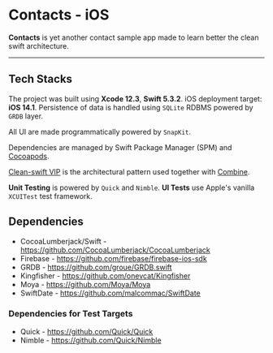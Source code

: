 # Contacts - iOS

**Contacts** is yet another contact sample app made to learn better the clean swift architecture.

---

## Tech Stacks


The project was built using **Xcode 12.3**, **Swift 5.3.2**. 
iOS deployment target: **iOS 14.1**.
Persistence of data is handled using `SQLite` RDBMS powered by `GRDB` layer. 

All UI are made programmatically powered by `SnapKit`.

Dependencies are managed by Swift Package Manager (SPM) and [Cocoapods](https://cocoapods.org/).

[Clean-swift VIP](http://clean-swift.com/) is the architectural pattern used together with [Combine](https://developer.apple.com/documentation/combine).

**Unit Testing** is powered by `Quick` and `Nimble`.
**UI Tests** use Apple's vanilla `XCUITest` test framework.
  
## Dependencies

- CocoaLumberjack/Swift - https://github.com/CocoaLumberjack/CocoaLumberjack
- Firebase - https://github.com/firebase/firebase-ios-sdk
- GRDB - https://github.com/groue/GRDB.swift
- Kingfisher - https://github.com/onevcat/Kingfisher
- Moya - https://github.com/Moya/Moya
- SwiftDate - https://github.com/malcommac/SwiftDate

 ### Dependencies for Test Targets
 
 - Quick - https://github.com/Quick/Quick
 - Nimble - https://github.com/Quick/Nimble
